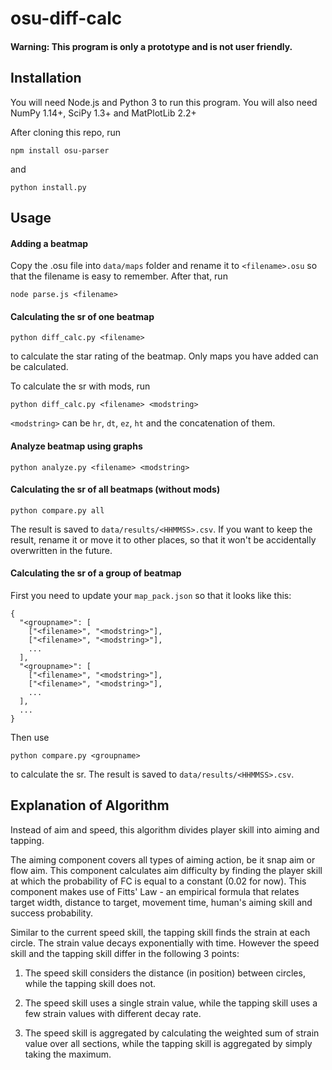 # osu-diff-calc

#### Warning: This program is only a prototype and is not user friendly. 

## Installation
You will need Node.js and Python 3 to run this program. You will also need NumPy 1.14+, SciPy 1.3+ and MatPlotLib 2.2+

After cloning this repo, run
```
npm install osu-parser
``` 
and 
```
python install.py
```

## Usage

#### Adding a beatmap
Copy the .osu file into `data/maps` folder and rename it to `<filename>.osu` so that the filename is easy to remember. After that, run 
```
node parse.js <filename>
```

#### Calculating the sr of one beatmap
```
python diff_calc.py <filename>
``` 
to calculate the star rating of the beatmap. Only maps you have added can be calculated.

To calculate the sr with mods, run 
```
python diff_calc.py <filename> <modstring>
```
`<modstring>` can be `hr`, `dt`, `ez`, `ht` and the concatenation of them.

#### Analyze beatmap using graphs
```
python analyze.py <filename> <modstring>
```

#### Calculating the sr of all beatmaps (without mods)
```
python compare.py all
```

The result is saved to `data/results/<HHMMSS>.csv`. If you want to keep the result, rename it or move it to other places, so that it won't be accidentally overwritten in the future.

#### Calculating the sr of a group of beatmap
First you need to update your `map_pack.json` so that it looks like this:
```
{  
  "<groupname>": [  
    ["<filename>", "<modstring>"],  
    ["<filename>", "<modstring>"],  
    ...  
  ],  
  "<groupname>": [  
    ["<filename>", "<modstring>"],  
    ["<filename>", "<modstring>"],  
    ...  
  ],  
  ...  
}
```
Then use 
```
python compare.py <groupname>
```
to calculate the sr. The result is saved to `data/results/<HHMMSS>.csv`.

## Explanation of Algorithm

Instead of aim and speed, this algorithm divides player skill into aiming and tapping.

The aiming component covers all types of aiming action, be it snap aim or flow aim. This component
calculates aim difficulty by finding the player skill at which the probability of FC is equal to a constant (0.02 for now). This component makes use of Fitts' Law - an empirical formula that relates target width, distance to target, movement time, human's aiming skill and success probability.

Similar to the current speed skill, the tapping skill finds the strain at each circle. The strain value decays exponentially with time. However the speed skill and the tapping skill differ in the following 3 points:

1. The speed skill considers the distance (in position) between circles, while the tapping skill does not.

2. The speed skill uses a single strain value, while the tapping skill uses a few strain values with different decay rate.

3. The speed skill is aggregated by calculating the weighted sum of strain value over all sections, while the tapping skill is aggregated by simply taking the maximum.
